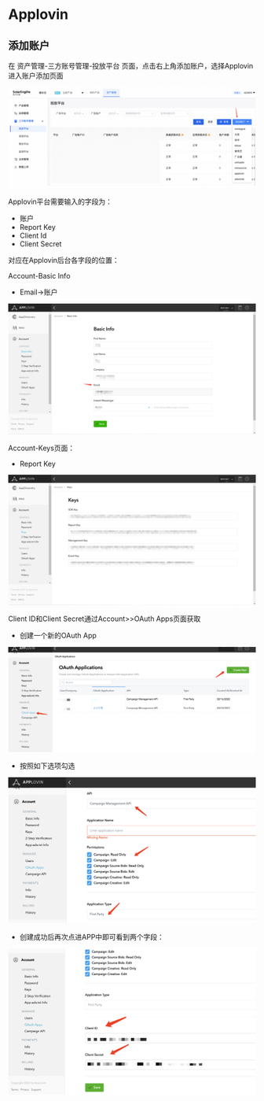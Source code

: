 # Applovin

## 添加账户

在 资产管理-三方账号管理-投放平台 页面，点击右上角添加账户，选择Applovin进入账户添加页面

![](<../../../.gitbook/assets/image (88).png>)

Applovin平台需要输入的字段为：

* 账户
* Report Key
* Client Id
* Client Secret

对应在Applovin后台各字段的位置：

Account-Basic Info

* Email->账户

![](<../../../.gitbook/assets/image (18).png>)

Account-Keys页面：

* Report Key

![](<../../../.gitbook/assets/image (17).png>)

Client ID和Client Secret通过Account>>OAuth Apps页面获取

* 创建一个新的OAuth App

![](<../../../.gitbook/assets/image (151).png>)

* 按照如下选项勾选

![](<../../../.gitbook/assets/image (117).png>)

* 创建成功后再次点进APP中即可看到两个字段：

![](<../../../.gitbook/assets/image (147).png>)
